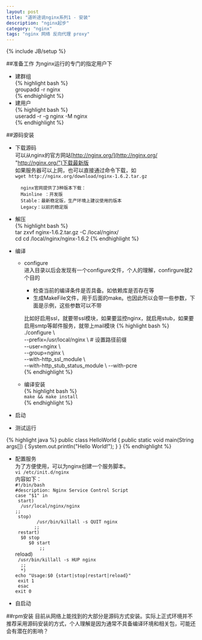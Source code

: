 ```yaml
---
layout: post
title: "道听途说nginx系列1 - 安装"
description: "nginx起步"
category: "nginx"
tags: "nginx 网络 反向代理 proxy"
---
```

{% include JB/setup %}

##准备工作
为nginx运行的专门的指定用户下  

*  建群组  
{% highlight bash %}  
  groupadd -r nginx  
{% endhighlight  %}
*	建用户  
{% highlight bash %}   
  useradd -r -g nginx -M nginx  
{% endhighlight  %}

##源码安装
* 下载源码  
  可以从nginx的官方网站[http://nginx.org/](http://nginx.org/ "http://nginx.org/")下载最新版  
  如果服务器可以上网，也可以直接通过命令下载，如  
  `wget http://nginx.org/download/nginx-1.6.2.tar.gz`
  
		nginx官网提供了3种版本下载：
		Mainline ：开发版
		Stable：最新稳定版，生产环境上建议使用的版本
		Legacy：以前的稳定版

* 解压  
{% highlight bash %}  
  tar  zxvf  nginx-1.6.2.tar.gz  -C /local/nginx/  
  cd cd  /local/nginx/nginx-1.6.2
{% endhighlight  %}  
* 编译  
	* configure  
		进入目录以后会发现有一个configure文件，个人的理解，confirgure就2个目的
		* 检查当前的编译条件是否具备。如依赖库是否存在等
		* 生成MakeFile文件，用于后面的make。也因此所以会带一些参数，下面是示例，这些参数可以不带
	
		比如好启用ssl，就要带ssl模块，如果要监控nginx，就启用stub，如果要启用smtp等邮件服务，就带上mail模块
{% highlight bash %}  
  ./configure \  
  --prefix=/usr/local/nginx \   # 设置路径前缀  
  --user=nginx \  
  --group=nginx \  
  --with-http_ssl_module \  
  --with-http_stub_status_module \ 
  --with-pcre  
{% endhighlight  %}  

	* 编译安装  
{% highlight bash %}  
	`make && make install`	
{% endhighlight  %}  

* 启动  

* 测试运行


{% highlight java %}
public class HelloWorld {
    public static void main(String args[]) {
      System.out.println("Hello World!");
    }
}
{% endhighlight %}

* 配置服务  
	为了方便使用，可以为nginx创建一个服务脚本。  
    `vi /etc/init.d/nginx`  
    内容如下：  
	    `#!/bin/bash`  
	 	`#description: Nginx Service Control Script`  
	 	`case "$1" in`  
		  ` start)`  
		  	`  /usr/local/nginx/nginx`  
		  `;;`  
	     ` stop)`  
	  `        /usr/bin/killall -s QUIT nginx`  
	      `       ;;`  
	  ` restart)`  
	        `  $0 stop`  
	     `     $0 start`  
	 `         ;;`  
	       reload)  
	         ` /usr/bin/killall -s HUP nginx`  
	        `  ;;`  
	 `  *)`  
	     `echo "Usage:$0 {start|stop|restart|reload}"`  
	    ` exit 1`  
	    ` esac`  
	     `exit 0  `

* 自启动
  

##rpm安装
  目前从网络上能找到的大部分是源码方式安装。实际上正式环境并不推荐采用源码安装的方式，个人理解是因为通常不具备编译环境和相关包，可能还会有潜在的影响？

